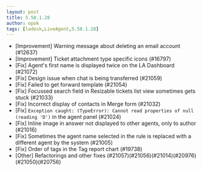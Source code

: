 ```yaml
---
layout: post
title: 5.58.1.28
author: opok
tags: [ladesk,LiveAgent,5.58.1.28]
---
```

- [Improvement] Warning message about deleting an email account (#12637)
- [Improvement] Ticket attachment type specific icons (#16797)
- [Fix] Agent's first name is displayed twice on the LA Dashboard (#21072)
- [Fix] Design issue when chat is being transferred (#21059)
- [Fix] Failed to get forward template (#21054)
- [Fix] Focussed search field in Resizable tickets list view sometimes gets stuck (#21033)
- [Fix] Incorrect display of contacts in Merge form (#21032)
- [Fix] `Exception caught: (TypeError): Cannot read properties of null (reading 'D')` in the agent panel (#21024)
- [Fix] Inline image in answer not displayed to other agents, only to author (#21016)
- [Fix] Sometimes the agent name selected in the rule is replaced with a different agent by the system (#21005)
- [Fix] Order of tags in the Tag report chart (#19738)
- [Other] Refactorings and other fixes (#21057)(#21056)(#21014)(#20976)(#21050)(#20756)
